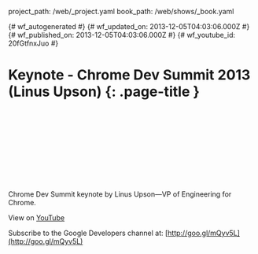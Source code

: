 project_path: /web/_project.yaml
book_path: /web/shows/_book.yaml

{# wf_autogenerated #}
{# wf_updated_on: 2013-12-05T04:03:06.000Z #}
{# wf_published_on: 2013-12-05T04:03:06.000Z #}
{# wf_youtube_id: 20fGtfnxJuo #}

# Keynote - Chrome Dev Summit 2013 (Linus Upson) {: .page-title }


<div class="video-wrapper">
  <iframe class="devsite-embedded-youtube-video" data-video-id="20fGtfnxJuo"
          data-autohide="1" data-showinfo="0" frameborder="0" allowfullscreen>
  </iframe>
</div>

Chrome Dev Summit keynote by Linus Upson—VP of Engineering for Chrome.

View on [YouTube](https://youtu.be/20fGtfnxJuo)

Subscribe to the Google Developers channel at: [http://goo.gl/mQyv5L](http://goo.gl/mQyv5L)
